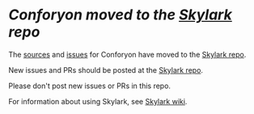 # *Conforyon moved to the [Skylark](https://github.com/Taiizor/Skylark) repo*

The [sources](https://github.com/Taiizor/Skylark/tree/develop/src/Skylark.Standard) and [issues](https://github.com/Taiizor/Skylark/issues?q=is%3Aopen+is%3Aissue) for Conforyon have moved to the [Skylark repo](https://github.com/Taiizor/Skylark).

New issues and PRs should be posted at the [Skylark repo](https://github.com/Taiizor/Skylark).

Please don't post new issues or PRs in this repo.

For information about using Skylark, see [Skylark wiki](https://github.com/Taiizor/Skylark/wiki).
